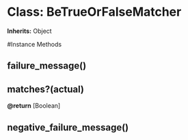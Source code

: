 # Class: BeTrueOrFalseMatcher
**Inherits:** Object
    




#Instance Methods
## failure_message() [](#method-i-failure_message)

## matches?(actual) [](#method-i-matches?)

**@return** [Boolean] 

## negative_failure_message() [](#method-i-negative_failure_message)

